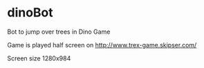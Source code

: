 # dinoBot
Bot to jump over trees in Dino Game


Game is played half screen on
http://www.trex-game.skipser.com/

Screen size 
1280x984
